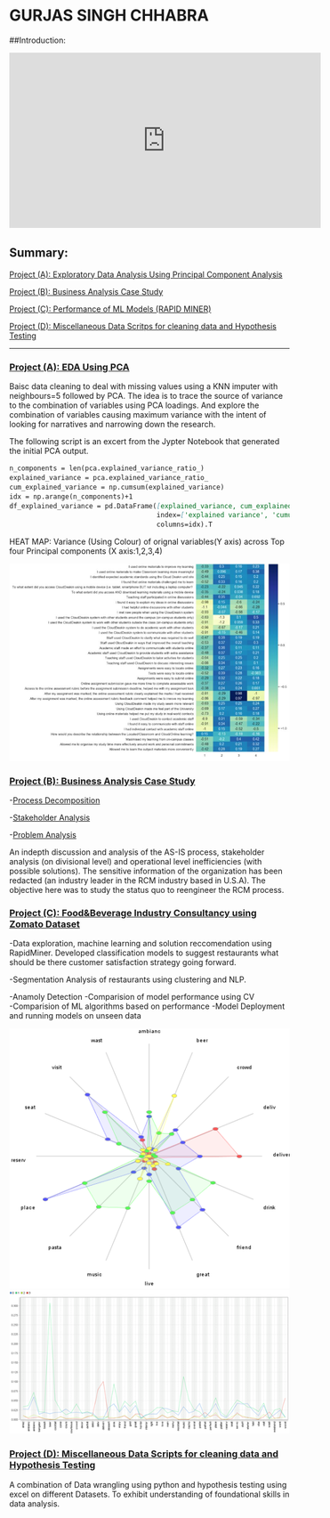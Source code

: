 # GURJAS SINGH CHHABRA

##Introduction:

<iframe width="560" height="315" src="https://www.youtube.com/embed/ZpKArwTGT2c" title="YouTube video player" frameborder="0" allow="accelerometer; autoplay; clipboard-write; encrypted-media; gyroscope; picture-in-picture" allowfullscreen></iframe>

## Summary:
[Project (A): Exploratory Data Analysis Using Principal Component Analysis](https://github.com/gurjaschhabra2324/PORTFOLIO/blob/main/Expploratory%20Data%20Analysis%20Using%20Principal%20Component%20Analysis/PCA%20for%20EDA.ipynb)

[Project (B): Business Analysis Case Study](https://github.com/gurjaschhabra2324/PORTFOLIO/tree/main/Documentation%20and%20Business%20Analysis)

[Project (C): Performance of ML Models (RAPID MINER)](https://github.com/gurjaschhabra2324/PORTFOLIO/blob/main/ML%20RAPIDMINER/Machine%20Learning.pdf)

[Project (D): Miscellaneous Data Scritps for cleaning data and Hypothesis Testing](https://view.officeapps.live.com/op/view.aspx?src=https%3A%2F%2Fraw.githubusercontent.com%2Fgurjaschhabra2324%2FPORTFOLIO%2Fmain%2FExcel%2520and%2520Python%2FStochastic%2520Decision%2520Modelling.pptx&wdOrigin=BROWSELINK)

_________________________________________________________________________________________________________________________________________________________



### [Project (A): EDA Using PCA](https://github.com/gurjaschhabra2324/PORTFOLIO/blob/main/Expploratory%20Data%20Analysis%20Using%20Principal%20Component%20Analysis/PCA%20for%20EDA.ipynb)

Baisc data cleaning to deal with missing values using a KNN imputer with neighbours=5 followed by PCA. The idea is to trace the source of variance to the combination of variables using PCA loadings. And explore the combination of variables causing maximum variance with the intent of looking for narratives and narrowing down the research. 

The following script is an excert from the Jypter Notebook that generated the initial PCA output.  

```markdown
n_components = len(pca.explained_variance_ratio_)
explained_variance = pca.explained_variance_ratio_
cum_explained_variance = np.cumsum(explained_variance)
idx = np.arange(n_components)+1
df_explained_variance = pd.DataFrame([explained_variance, cum_explained_variance], 
                                     index=['explained variance', 'cumulative'], 
                                     columns=idx).T
```
HEAT MAP: Variance (Using Colour) of orignal variables(Y axis) across Top four Principal components (X axis:1,2,3,4)

![](/images/015.JPG)


### [Project (B): Business Analysis Case Study](https://github.com/gurjaschhabra2324/PORTFOLIO/tree/main/Documentation%20and%20Business%20Analysis)
-[Process Decomposition](https://github.com/gurjaschhabra2324/PORTFOLIO/blob/main/Documentation%20and%20Business%20Analysis/(A.)%20PROCESS%20BREAKDOWN.pdf)

-[Stakeholder Analysis](https://github.com/gurjaschhabra2324/PORTFOLIO/blob/main/Documentation%20and%20Business%20Analysis/(B.)STAKEHOLDER%20ANALYSIS.pdf)

-[Problem Analysis](https://github.com/gurjaschhabra2324/PORTFOLIO/blob/main/Documentation%20and%20Business%20Analysis/(C.)OPTIMIZATION.pdf)

An indepth discussion and analysis of the AS-IS process, stakeholder analysis (on divisional level) and operational level inefficiencies (with possible solutions). The sensitive information of the organization has been redacted (an industry leader in the RCM industry based in U.S.A). The objective here was to study the status quo to reengineer the RCM process.

### [Project (C): Food&Beverage Industry Consultancy using Zomato Dataset](https://github.com/gurjaschhabra2324/PORTFOLIO/blob/main/ML%20RAPIDMINER/Machine%20Learning.pdf)

-Data exploration, machine learning and solution reccomendation using RapidMiner. Developed classification models to suggest restaurants what should be there customer satisfaction strategy going forward. 

-Segmentation Analysis of restaurants using clustering and NLP.

-Anamoly Detection
-Comparision of model performance using CV   
-Comparision of ML algorithms based on performance
-Model Deployment and running models on unseen data

![](https://github.com/gurjaschhabra2324/PORTFOLIO/blob/main/images/spider%20graph.jpg)
![](https://github.com/gurjaschhabra2324/PORTFOLIO/blob/main/images/words%20freq.jpg)


### [Project (D): Miscellaneous Data Scripts for cleaning data and Hypothesis Testing](https://view.officeapps.live.com/op/view.aspx?src=https%3A%2F%2Fraw.githubusercontent.com%2Fgurjaschhabra2324%2FPORTFOLIO%2Fmain%2FExcel%2520and%2520Python%2FStochastic%2520Decision%2520Modelling.pptx&wdOrigin=BROWSELINK)

A combination of Data wrangling using python and hypothesis testing using excel on different Datasets. To exhibit understanding of foundational skills in data analysis.
